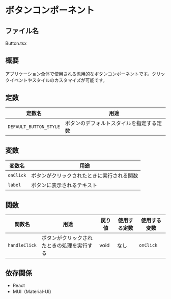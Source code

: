 # ボタンコンポーネント

## ファイル名
Button.tsx

## 概要
アプリケーション全体で使用される汎用的なボタンコンポーネントです。クリックイベントやスタイルのカスタマイズが可能です。

## 定数
| 定数名 | 用途 |
|--------|------|
| `DEFAULT_BUTTON_STYLE` | ボタンのデフォルトスタイルを指定する定数 |

## 変数
| 変数名 | 用途 |
|--------|------|
| `onClick` | ボタンがクリックされたときに実行される関数 |
| `label` | ボタンに表示されるテキスト |

## 関数
| 関数名 | 用途 | 戻り値 | 使用する定数 | 使用する変数 |
|--------|------|--------|--------------|--------------|
| `handleClick` | ボタンがクリックされたときの処理を実行する | void | なし | `onClick` |

## 依存関係
- React
- MUI（Material-UI）
